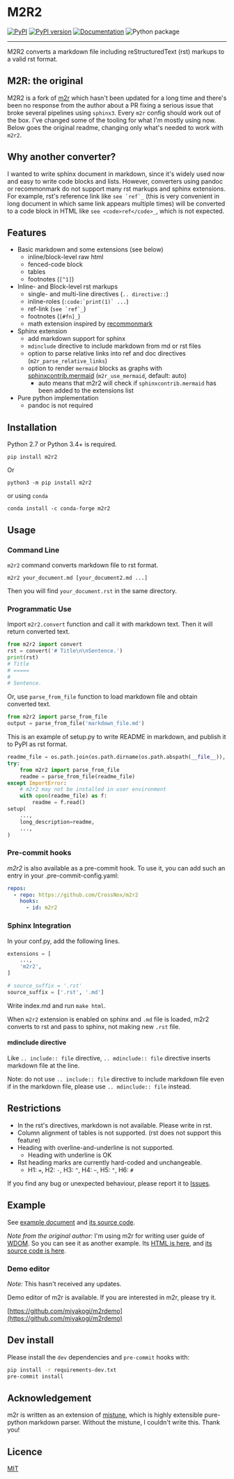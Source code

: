 M2R2
====

[![PyPI](https://img.shields.io/pypi/v/m2r2.svg)](https://pypi.python.org/pypi/m2r2)
[![PyPI version](https://img.shields.io/pypi/pyversions/m2r2.svg)](https://pypi.python.org/pypi/m2r2)
[![Documentation](https://img.shields.io/badge/docs-latest-brightgreen.svg)](https://crossnox.github.io/m2r2)
![Python package](https://github.com/CrossNox/m2r2/workflows/Python%20package/badge.svg)

--------------------------------------------------------------------------------

M2R2 converts a markdown file including reStructuredText (rst) markups to a valid
rst format.

## M2R: the original
M2R2 is a fork of [m2r](https://github.com/miyakogi/m2r) which hasn't been updated for a long time
and there's been no response from the author about a PR fixing a serious issue that broke several
pipelines using `sphinx3`. Every `m2r` config should work out of the box. I've changed some of the tooling for what I'm mostly using now. Below goes
the original readme, changing only what's needed to work with `m2r2`.

## Why another converter?

I wanted to write sphinx document in markdown, since it's widely used now and
easy to write code blocks and lists. However, converters using pandoc or
recommonmark do not support many rst markups and sphinx extensions. For
example, rst's reference link like ``see `ref`_`` (this is very convenient in
long document in which same link appears multiple times) will be converted to
a code block in HTML like `see <code>ref</code>_`, which is not expected.

## Features

* Basic markdown and some extensions (see below)
    * inline/block-level raw html
    * fenced-code block
    * tables
    * footnotes (``[^1]``)
* Inline- and Block-level rst markups
    * single- and multi-line directives (`.. directive::`)
    * inline-roles (``:code:`print(1)` ...``)
    * ref-link (``see `ref`_``)
    * footnotes (``[#fn]_``)
    * math extension inspired by [recommonmark](https://recommonmark.readthedocs.io/en/latest/index.html)
* Sphinx extension
    * add markdown support for sphinx
    * ``mdinclude`` directive to include markdown from md or rst files
    * option to parse relative links into ref and doc directives (``m2r_parse_relative_links``)
    * option to render ``mermaid`` blocks as graphs with [sphinxcontrib.mermaid](https://sphinxcontrib-mermaid-demo.readthedocs.io/en/latest/index.html`) (``m2r_use_mermaid``, default: auto)
      * auto means that m2r2 will check if `sphinxcontrib.mermaid` has been added to the extensions list
* Pure python implementation
    * pandoc is not required

## Installation

Python 2.7 or Python 3.4+ is required.

```
pip install m2r2
```

Or

```
python3 -m pip install m2r2
```

or using `conda`

```
conda install -c conda-forge m2r2
```

## Usage

### Command Line

`m2r2` command converts markdown file to rst format.

```
m2r2 your_document.md [your_document2.md ...]
```

Then you will find `your_document.rst` in the same directory.

### Programmatic Use

Import `m2r2.convert` function and call it with markdown text.
Then it will return converted text.

```python
from m2r2 import convert
rst = convert('# Title\n\nSentence.')
print(rst)
# Title
# =====
#
# Sentence.
```

Or, use `parse_from_file` function to load markdown file and obtain converted
text.

```python
from m2r2 import parse_from_file
output = parse_from_file('markdown_file.md')
```

This is an example of setup.py to write README in markdown, and publish it to
PyPI as rst format.

```python
readme_file = os.path.join(os.path.dirname(os.path.abspath(__file__)), 'README.md')
try:
    from m2r2 import parse_from_file
    readme = parse_from_file(readme_file)
except ImportError:
    # m2r2 may not be installed in user environment
    with open(readme_file) as f:
        readme = f.read()
setup(
    ...,
    long_description=readme,
    ...,
)
```

### Pre-commit hooks

*m2r2* is also available as a pre-commit hook. To use it, you can add such an entry in your .pre-commit-config.yaml:
```yml
repos:
  - repo: https://github.com/CrossNox/m2r2
    hooks:
      - id: m2r2
``````


### Sphinx Integration

In your conf.py, add the following lines.

```python
extensions = [
    ...,
    'm2r2',
]

# source_suffix = '.rst'
source_suffix = ['.rst', '.md']
```

Write index.md and run `make html`.

When `m2r2` extension is enabled on sphinx and `.md` file is loaded, m2r2
converts to rst and pass to sphinx, not making new `.rst` file.

#### mdinclude directive

Like `.. include:: file` directive, `.. mdinclude:: file` directive inserts
markdown file at the line.

Note: do not use `.. include:: file` directive to include markdown file even if
in the markdown file, please use `.. mdinclude:: file` instead.

## Restrictions

* In the rst's directives, markdown is not available. Please write in rst.
* Column alignment of tables is not supported. (rst does not support this feature)
* Heading with overline-and-underline is not supported.
  * Heading with underline is OK
* Rst heading marks are currently hard-coded and unchangeable.
  * H1: `=`, H2: `-`, H3: `^`, H4: `~`, H5: `"`, H6: `#`

If you find any bug or unexpected behaviour, please report it to
[Issues](https://github.com/crossnox/m2r2/issues).

## Example

See [example document](https://crossnox.github.io/m2r2/example.html) and [its
source code](https://github.com/crossnox/m2r2/blob/master/docs/example.md).

*Note from the original author:* I'm using m2r for writing user guide of [WDOM](https://github.com/miyakogi/wdom).
So you can see it as another example. Its [HTML is
here](http://wdom-py.readthedocs.io/en/latest/guide/index.html), and [its
source code is here](https://github.com/miyakogi/wdom/tree/dev/docs/guide).

### Demo editor

*Note:* This hasn't received any updates.

Demo editor of m2r is available.
If you are interested in m2r, please try it.

[https://github.com/miyakogi/m2rdemo](https://github.com/miyakogi/m2rdemo)

## Dev install
Please install the `dev` dependencies and `pre-commit` hooks with:
```bash
pip install -r requirements-dev.txt
pre-commit install
```

## Acknowledgement

m2r is written as an extension of
[mistune](http://mistune.readthedocs.io/en/latest/), which is highly extensible
pure-python markdown parser.
Without the mistune, I couldn't write this. Thank you!

## Licence

[MIT](https://github.com/crossnox/m2r2/blob/master/LICENSE)
